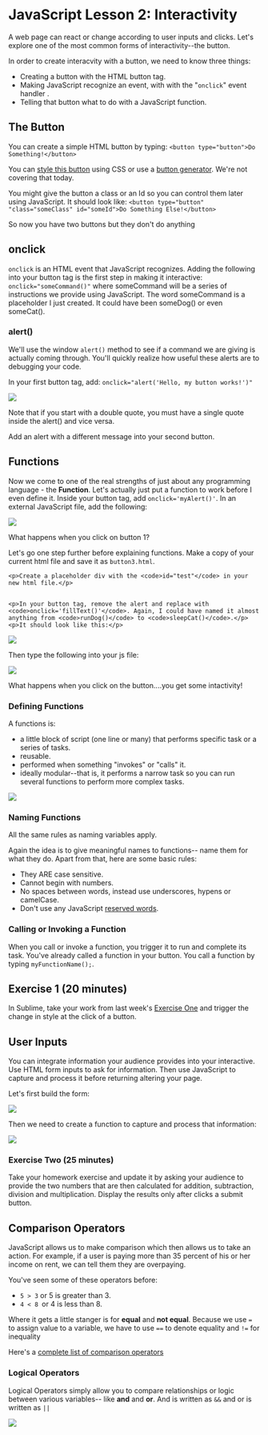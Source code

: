 <h1>JavaScript Lesson 2: Interactivity</h1>

<p>A web page can react or change according to user inputs and clicks. Let's explore one of the most common forms of interactivity--the button.</p>
<p>In order to create interacvity with a button, we need to know three things:</p>
<ul>
	<li>Creating a button with the HTML button tag.</li>
	<li>Making JavaScript recognize an event, with with the "<code>onclick</code>" event handler .</li>
	<li>Telling that button what to do with a JavaScript function.</li>
</ul>

<h2>The Button</h2>

<p>You can create a simple HTML button by typing: <code>&lt;button type=&quot;button&quot;&gt;Do Something!&lt;/button&gt;</code></p>
<p>You can <a href="http://www.sitepoint.com/build-a-better-button-in-css3/">style this button</a> using CSS or use a <a href="http://css3buttongenerator.com/">button generator</a>. We're not covering that today.</p>

<p>You might give the button a class or an Id so you can control them later using JavaScript. It should look like: <code>&lt;button type=&quot;button&quot; &quot;class=&quot;someClass&quot; id=&quot;someId&quot;&gt;Do Something Else!&lt;/button&gt;</code></p>

<p>So now you have two buttons but they don't do anything</p>

<h2>onclick</h2>

<p><code>onclick</code> is an HTML event that JavaScript recognizes. Adding the following into your button tag is the first step in making it interactive: <code>onclick="someCommand()"</code> where someCommand will be a series of instructions we provide using JavaScript. The word someCommand is a placeholder I just created. It could have been someDog() or even someCat().</p>

<h3>alert()</h3>

<p>We'll use the window <code>alert()</code> method to see if a command we are giving is actually coming through. You'll quickly realize how useful these alerts are to debugging your code. </p>

<p>In your first button tag, add: <code>onclick="alert('Hello, my button works!')"</code></p>

<img src="/img/mag-glass.jpg">
<p>Note that if you start with a double quote, you must have a single quote inside the alert() and vice versa. </p>

<p>Add an alert with a different message into your second button.</p>

<h2>Functions</h2>
<p>Now we come to one of the real strengths of just about any programming language - the <strong>Function</strong>. Let's actually just put a function to work before I even define it. Inside your button tag, add <code>onclick='myAlert()'</code>. In an external JavaScript file, add the following:<p>
<p>
	<img src="/img/js1.png">
</p> 

<p>What happens when you click on button 1?</p>

<p>Let's go one step further before explaining functions. Make a copy of your current html file and save it as <code>button3.html</code>.

	<p>Create a placeholder div with the <code>id="test"</code> in your new html file.</p>
	

	<p>In your button tag, remove the alert and replace with <code>onclick='fillText()'</code>. Again, I could have named it almost anything from <code>runDog()</code> to <code>sleepCat()</code>.</p>
	<p>It should look like this:</p>
<p>
	<img src="/img/button3.png">
</p>

 Then type the following into your js file: </p>
<p>
	<img src="/img/function1.png">
</p>
<p>What happens when you click on the button....you get some intactivity!</p>

<h3>Defining Functions</h3>
<p>A functions is:</p>
<ul>
	<li>a little block of script (one line or many) that performs specific task or a series of tasks.</li>
	<li>reusable.</li>
	<li>performed when something "invokes" or "calls" it.</li>
	<li>ideally modular--that is, it performs a narrow task so you can run several functions to perform more complex tasks.</li>
</ul>

<p>
<img src="/img/define-function.png">
</p>

<h3>Naming Functions</h3>
<p>All the same rules as naming variables apply.</p>

<p>Again the idea is to give meaningful names to functions-- name them for what they do. Apart from that, here are some basic rules: </p>

<ul>
	<li>
		They ARE case sensitive.
	</li>
	<li>
		Cannot begin with numbers.
	</li>
	<li>
		No spaces between words, instead use underscores, hypens or camelCase.
	</li>
	<li>
		Don't use any JavaScript <a href="http://www.w3schools.com/js/js_reserved.asp">reserved words</a>.
	</li>
</ul>
<h3>Calling or Invoking a Function</h3>
<p>When you call or invoke a function, you trigger it to run and complete its task. You've already called a function in your button. You call a function by typing <code>myFunctionName();</code>.</p>
	

<h2>Exercise 1 (20 minutes)</h2>
<p>In Sublime, take your work from last week's <a href="https://github.com/sandeepmj/JavaScript-lesson-1#exercise-one-15-minutes">Exercise One</a> and trigger the change in style at the click of a button.</p>
	

<h2>User Inputs</h2>

<p>You can integrate information your audience provides into your interactive. Use HTML form inputs to ask for information. Then use JavaScript to capture and process it before returning altering your page. </p>

<p>Let's first build the form:</p>
<p>
<img src="/img/form.png">
</p>

<p>Then we need to create a function to capture and process that information:</p>
<p>
<img src="/img/rentFunction.png">
</p>

<h3>Exercise Two (25 minutes)</h3>
<p>Take your homework exercise and update it by asking your audience to provide the two numbers that are then calculated for addition, subtraction, division and multiplication. Display the results only after clicks a submit button.</p>

<h2>Comparison Operators</h2>
<p>JavaScript allows us to make comparison which then allows us to take an action. For example, if a user is paying more than 35 percent of his or her income on rent, we can tell them they are overpaying.</p>

<p>You've seen some of these operators before:</p>
<ul>
	<li><code>5 &gt; 3</code> or 5 is greater than 3.</li>
	<li><code>4 &lt; 8 </code>or 4 is less than 8.</li>
</ul>

<p>Where it gets a little stanger is for <strong>equal</strong> and <strong> not equal</strong>. Because we use <code>=</code> to assign value to a variable, we have to use <code>==</code> to denote equality and <code>!=</code> for inequality</p>

<p>Here's a <a href="https://developer.mozilla.org/en-US/docs/Web/JavaScript/Guide/Expressions_and_Operators#Comparison_operators">complete list of comparison operators</a></p>

<h3>Logical Operators </h3>
<p>Logical Operators simply allow you to compare relationships or logic between various variables-- like <strong>and</strong> and <strong>or</strong>. And is written as <code>&&</code> and or is written as <code>||</code></p>
<p>
<img src="/img/comparison.pgn">
</p>